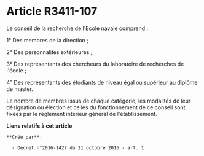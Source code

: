 # Article R3411-107

Le conseil de la recherche de l'Ecole navale comprend : 

1° Des membres de la direction ; 

2° Des personnalités extérieures ; 

3° Des représentants des chercheurs du laboratoire de recherches de l'école ; 

4° Des représentants des étudiants de niveau égal ou supérieur au diplôme de master. 

Le nombre de membres issus de chaque catégorie, les modalités de leur désignation ou élection et celles du fonctionnement de
ce conseil sont fixées par le règlement intérieur général de l'établissement.

**Liens relatifs à cet article**

	**Créé par**:

	  - Décret n°2016-1427 du 21 octobre 2016 - art. 1
